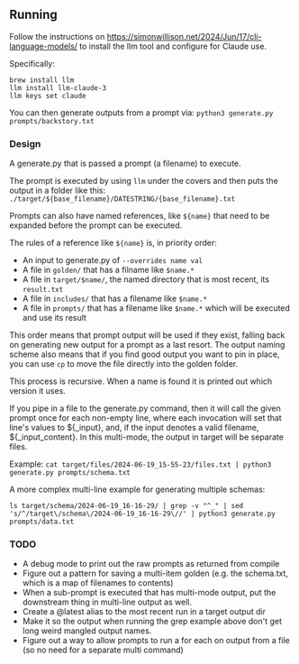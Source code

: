## Running

Follow the instructions on https://simonwillison.net/2024/Jun/17/cli-language-models/ to install the llm tool and configure for Claude use.

Specifically:

```
brew install llm
llm install llm-claude-3
llm keys set claude
```

You can then generate outputs from a prompt via: `python3 generate.py prompts/backstory.txt`

### Design

A generate.py that is passed a prompt (a filename) to execute.

The prompt is executed by using `llm` under the covers and then puts the output in a folder like this: `./target/${base_filename}/DATESTRING/{base_filename}.txt`

Prompts can also have named references, like `${name}` that need to be expanded before the prompt can be executed.

The rules of a reference like `${name}` is, in priority order:
- An input to generate.py of `--overrides name val`
- A file in `golden/` that has a filname like `$name.*`
- A file in `target/$name/`, the named directory that is most recent, its `result.txt`
- A file in `includes/` that has a filename like `$name.*`
- A file in `prompts/` that has a filename like `$name.*` which will be executed and use its result

This order means that prompt output will be used if they exist, falling back on generating new output for a prompt as a last resort. The output naming scheme also means that if you find good output you want to pin in place, you can use `cp` to move the file directly into the golden folder.

This process is recursive. When a name is found it is printed out which version it uses.

If you pipe in a file to the generate.py command, then it will call the given prompt once for each non-empty line, where each invocation will set that line's values to ${_input}, and, if the input denotes a valid filename, ${_input_content}. In this multi-mode, the output in target will be separate files.

Example: `cat target/files/2024-06-19_15-55-23/files.txt | python3 generate.py prompts/schema.txt`

A more complex multi-line example for generating multiple schemas:

`ls target/schema/2024-06-19_16-16-29/ | grep -v "^_" | sed 's/^/target\/schema\/2024-06-19_16-16-29\//' | python3 generate.py prompts/data.txt`

### TODO
- A debug mode to print out the raw prompts as returned from compile
- Figure out a pattern for saving a multi-item golden (e.g. the schema.txt, which is a map of filenames to contents)
- When a sub-prompt is executed that has multi-mode output, put the downstream thing in multi-line output as well.
- Create a @latest alias to the most recent run in a target output dir
- Make it so the output when running the grep example above don't get long weird mangled output names.
- Figure out a way to allow prompts to run a for each on output from a file (so no need for a separate multi command)